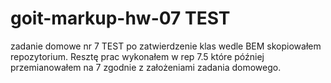 # goit-markup-hw-07 TEST
zadanie domowe nr 7 TEST
po zatwierdzenie klas wedle BEM skopiowałem repozytorium. Resztę prac wykonałem w rep 7.5 które później przemianowałem na 7 zgodnie z założeniami zadania domowego.

